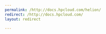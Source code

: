 ```yaml
---
permalink: /http://docs.hpcloud.com/helion/
redirect: /http://docs.hpcloud.com/
layout: redirect

---
```

<!--PUBLISHED-->


<!--
http://docs.hpcloud.com/helion was just throwing a 404, made it redirect to the main index page instead.
-->

